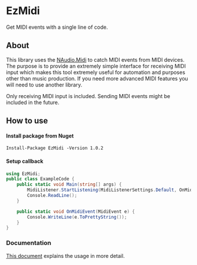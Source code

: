 # EzMidi

Get MIDI events with a single line of code.

## About

This library uses the [NAudio.Midi](https://github.com/naudio/NAudio) to catch MIDI events from MIDI devices. The purpose is to provide an extremely simple interface for receiving MIDI input which makes this tool extremely useful for automation and purposes other than music production. If you need more advanced MIDI features you will need to use another library.

Only receiving MIDI input is included. Sending MIDI events might be included in the future.

## How to use

#### Install package from Nuget

```
Install-Package EzMidi -Version 1.0.2
```

#### Setup callback

```C#
using EzMidi;
public class ExampleCode {
    public static void Main(string[] args) {
        MidiListener.StartListening(MidiListenerSettings.Default, OnMidiEvent);
        Console.ReadLine();
    }

    public static void OnMidiEvent(MidiEvent e) {
        Console.WriteLine(e.ToPrettyString());
    }
}
```

### Documentation

[This document](https://github.com/porrasm/EzMidi/blob/main/documentation.md) explains the usage in more detail.